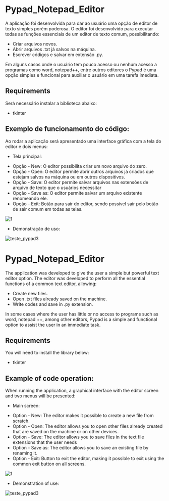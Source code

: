 # Pypad_Notepad_Editor
 A aplicação foi desenvolvida para dar ao usuário uma opção de editor de texto simples porém poderosa. 
 O editor foi desenvolvido para executar todas as funções essenciais de um editor de texto comum, possibilitando:

* Criar arquivos novos.
* Abrir arquivos .txt já salvos na máquina.
* Escrever códigos e salvar em extensão .py.

Em alguns casos onde o usuário tem pouco acesso ou nenhum acesso a programas como word, notepad++, entre outros editores o Pypad é uma opção simples e funcional para auxiliar o usuário em uma tarefa imediata.
  
## Requirements
Será necessário instalar a biblioteca abaixo:
* tkinter

## Exemplo de funcionamento do código:
Ao rodar a aplicação será apresentado uma interface gráfica com a tela do editor e dois menus:

* Tela principal:
- Opção - New: O editor possibilita criar um novo arquivo do zero.
- Opção - Open: O editor permite abrir outros arquivos já criados que estejam salvos na máquina ou em outros dispositivos.
- Opção - Save: O editor permite salvar arquivos nas extensões de arquivo de texto que o usuários necessitar
- Opção - Save as: O editor permite salvar um arquivo existente renomeando ele.
- Opção - Exit: Botão para sair do editor, sendo possível sair pelo botão de sair comum em todas as telas.

![1](https://user-images.githubusercontent.com/40063504/84579245-aef7bd00-ada2-11ea-852c-e2aa71d02c5c.PNG)


* Demonstração de uso:

![teste_pypad3](https://user-images.githubusercontent.com/40063504/84582406-f2adef00-adc1-11ea-9e19-b0ee207e0d73.gif)



# Pypad_Notepad_Editor
The application was developed to give the user a simple but powerful text editor option.
The editor was developed to perform all the essential functions of a common text editor, allowing:

* Create new files.
* Open .txt files already saved on the machine.
* Write codes and save in .py extension.

In some cases where the user has little or no access to programs such as word, notepad ++, among other editors, Pypad is a simple and functional option to assist the user in an immediate task.
  
## Requirements
You will need to install the library below:
* tkinter

## Example of code operation:
When running the application, a graphical interface with the editor screen and two menus will be presented:

* Main screen:
- Option - New: The editor makes it possible to create a new file from scratch.
- Option - Open: The editor allows you to open other files already created that are saved on the machine or on other devices.
- Option - Save: The editor allows you to save files in the text file extensions that the user needs
- Option - Save as: The editor allows you to save an existing file by renaming it.
- Option - Exit: Button to exit the editor, making it possible to exit using the common exit button on all screens.

![1](https://user-images.githubusercontent.com/40063504/84579245-aef7bd00-ada2-11ea-852c-e2aa71d02c5c.PNG)


* Demonstration of use:

![teste_pypad3](https://user-images.githubusercontent.com/40063504/84582406-f2adef00-adc1-11ea-9e19-b0ee207e0d73.gif)